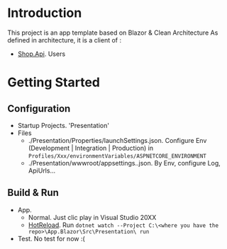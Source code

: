 # Introduction 
This project is an app template based on Blazor & Clean Architecture
As defined in architecture, it is a client of :
* [Shop.Api](https://shoppinglistappback.azurewebsites.net/swagger/index.html). Users

# Getting Started

## Configuration
* Startup Projects. 'Presentation'
* Files
  * ./Presentation/Properties/launchSettings.json. Configure Env (Development | Integration | Production) in `Profiles/Xxx/environmentVariables/ASPNETCORE_ENVIRONMENT`
  * ./Presentation/wwwroot/appsettings.<env>.json. By Env, configure Log, ApiUrls... 

## Build & Run
* App. 
  * Normal. Just clic play in Visual Studio 20XX
  * [HotReload](https://devblogs.microsoft.com/dotnet/asp-net-core-updates-in-net-6-preview-3/#initial-net-hot-reload-support). Run `dotnet watch --Project C:\<where you have the repo>\App.Blazor\Src\Presentation\ run`
* Test. No test for now :(